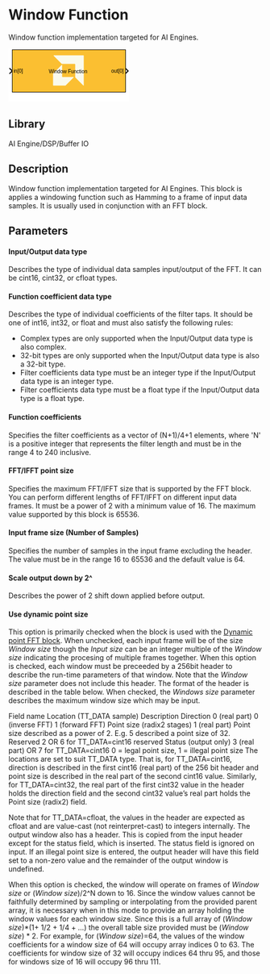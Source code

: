 # Window Function
Window function implementation targeted for AI Engines.

![](./Images/block.png)

## Library

AI Engine/DSP/Buffer IO

## Description

Window function implementation targeted for AI Engines. This block is
applies a windowing function such as Hamming to a
frame of input data samples. It is usually used in conjunction with an FFT block.

## Parameters

#### Input/Output data type

Describes the type of individual data samples input/output of the
  FFT. It can be cint16, cint32, or cfloat types.

#### Function coefficient data type

Describes the type of individual coefficients of the filter taps. It
  should be one of int16, int32, or float and must also satisfy the
  following rules:
  - Complex types are only supported when the Input/Output data type is
    also complex.
  - 32-bit types are only supported when the Input/Output data type is
    also a 32-bit type.
  - Filter coefficients data type must be an integer type if the
    Input/Output data type is an integer type.
  - Filter coefficients data type must be a float type if the
    Input/Output data type is a float type.

#### Function coefficients
Specifies the filter coefficients as a vector of (N+1)/4+1 elements,
  where 'N' is a positive integer that represents the filter length and
  must be in the range 4 to 240 inclusive.

#### FFT/IFFT point size
Specifies the maximum FFT/IFFT size that is supported by the FFT block.
  You can perform different lengths of FFT/IFFT on different input data
  frames. It must be a power of 2 with a minimum value of 16. The
  maximum value supported by this block is 65536.


#### Input frame size (Number of Samples)

Specifies the number of samples in the input frame excluding the
  header. The value must be in the range 16 to 65536 and the default
  value is 64.

#### Scale output down by 2^

Describes the power of 2 shift down applied before output.

#### Use dynamic point size
This option is primarily checked when the block is used with the [Dynamic point FFT block](../FFT_Dynamic_Point/README.md). When unchecked, each input frame will be of the size _Window size_ though the _Input size_ can be an integer multiple of the _Window size_ indicating the procesing of multiple frames together. When this option is checked, each window must be preceeded by a 256bit header to describe the run-time parameters of that window. Note that the _Window size_ parameter does not include this header. The format of the header is described in the table below. When checked, the _Windows size_ parameter describes the maximum window size which may be input.

Field name	Location (TT_DATA sample)	Description
Direction	0 (real part)	0 (inverse FFT) 1 (forward FFT)
Point size (radix2 stages)	1 (real part)	Point size described as a power of 2. E.g. 5 described a point size of 32.
Reserved	2 OR 6 for TT_DATA=cint16	reserved
Status (output only)	3 (real part) OR 7 for TT_DATA=cint16	0 = legal point size, 1 = illegal point size
The locations are set to suit TT_DATA type. That is, for TT_DATA=cint16, direction is described in the first cint16 (real part) of the 256 bit header and point size is described in the real part of the second cint16 value. Similarly, for TT_DATA=cint32, the real part of the first cint32 value in the header holds the direction field and the second cint32 value’s real part holds the Point size (radix2) field.

Note that for TT_DATA=cfloat, the values in the header are expected as cfloat and are value-cast (not reinterpret-cast) to integers internally. The output window also has a header. This is copied from the input header except for the status field, which is inserted. The status field is ignored on input. If an illegal point size is entered, the output header will have this field set to a non-zero value and the remainder of the output window is undefined.

When this option is checked, the window will operate on frames of _Window size_ or (_Window size_)/2^N down to 16. Since the window values cannot be faithfully determined by sampling or interpolating from the provided parent array, it is necessary when in this mode to provide an array holding the window values for each window size. Since this is a full array of (_Window size_)*(1+ 1/2 + 1/4 + …) the overall table size provided must be (_Window size_) * 2. For example, for (_Window size_)=64, the values of the window coefficients for a window size of 64 will occupy array indices 0 to 63. The coefficients for window size of 32 will occupy indices 64 thru 95, and those for windows size of 16 will occupy 96 thru 111.
